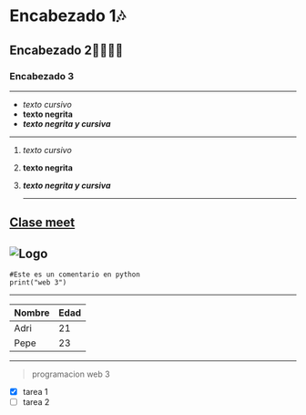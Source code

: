# Encabezado 1🎶
## Encabezado 2😶‍🌫️😶‍🌫
### Encabezado 3

---

- *texto cursivo*
- **texto negrita**
- ***texto negrita y cursiva***

---
  
1. *texto cursivo*
2. **texto negrita**
3. ***texto negrita y cursiva***

   ---

[Clase meet](https://meet.google.com/hoy-acox-obz)
---
![Logo](https://encrypted-tbn0.gstatic.com/images?q=tbn:ANd9GcTFT1MO4Ln0Ynz4VKkD2EDyylsYzoVg1d8FiQ&s)
---
```
#Este es un comentario en python
print("web 3")
```
---
|Nombre |Edad |
|-------|-----|
|Adri   |21   |
|Pepe   |23   |
---
> programacion web 3
- [x] tarea 1
- [ ] tarea 2
